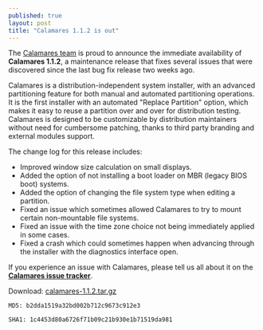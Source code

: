 ```yaml
---
published: true
layout: post
title: "Calamares 1.1.2 is out"
---
```

The [Calamares team](https://calamares.io/team/) is proud to announce the immediate availability of **Calamares 1.1.2**, a maintenance release that fixes several issues that were discovered since the last bug fix release two weeks ago.

Calamares is a distribution-independent system installer, with an advanced partitioning feature for both manual and automated partitioning operations. It is the first installer with an automated "Replace Partition" option, which makes it easy to reuse a partition over and over for distribution testing. Calamares is designed to be customizable by distribution maintainers without need for cumbersome patching, thanks to third party branding and external modules support.

<!--more-->

The change log for this release includes:

* Improved window size calculation on small displays.
* Added the option of not installing a boot loader on MBR (legacy BIOS boot) systems.
* Added the option of changing the file system type when editing a partition.
* Fixed an issue which sometimes allowed Calamares to try to mount certain non-mountable file systems.
* Fixed an issue with the time zone choice not being immediately applied in some cases.
* Fixed a crash which could sometimes happen when advancing through the installer with the diagnostics interface open.

If you experience an issue with Calamares, please tell us all about it on the [**Calamares issue tracker**](https://calamares.io/bugs/).

Download: [calamares-1.1.2.tar.gz](https://github.com/calamares/calamares/releases/download/v1.1.2/calamares-1.1.2.tar.gz)

`MD5: b2dda1519a32bd002b712c9673c912e3`

`SHA1: 1c4453d80a6726f71b09c21b930e1b71519da981`
